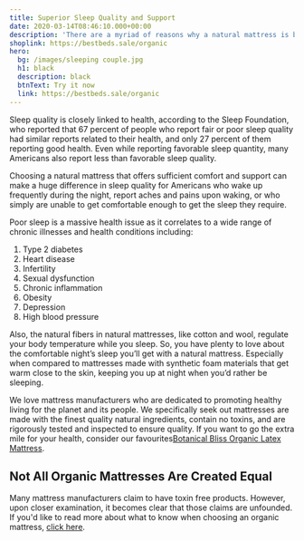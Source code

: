 ```yaml
---
title: Superior Sleep Quality and Support
date: 2020-03-14T08:46:10.000+00:00
description: 'There are a myriad of reasons why a natural mattress is better for quality sleep than a synthetic one. Keep reading to find out why. '
shoplink: https://bestbeds.sale/organic
hero:
  bg: /images/sleeping couple.jpg 
  h1: black
  description: black
  btnText: Try it now
  link: https://bestbeds.sale/organic
---
```


Sleep quality is closely linked to health, according to the Sleep Foundation, who reported that 67 percent of people who report fair or poor sleep quality had similar reports related to their health, and only 27 percent of them reporting good health. Even while reporting favorable sleep quantity, many Americans also report less than favorable sleep quality.

Choosing a natural mattress that offers sufficient comfort and support can make a huge difference in sleep quality for Americans who wake up frequently during the night, report aches and pains upon waking, or who simply are unable to get comfortable enough to get the sleep they require.

Poor sleep is a massive health issue as it correlates to a wide range of chronic illnesses and health conditions including:
<ol>
<li>Type 2 diabetes</li>
<li>Heart disease</li>
<li>Infertility</li>
<li>Sexual dysfunction</li>
<li>Chronic inflammation</li>
<li>Obesity</li>
<li>Depression</li>
<li>High blood pressure</li>
</ol>
Also, the natural fibers in natural mattresses, like cotton and wool, regulate your body temperature while you sleep. So, you have plenty to love about the comfortable night’s sleep you’ll get with a natural mattress. Especially when compared to mattresses made with synthetic foam materials that get warm close to the skin, keeping you up at night when you’d rather be sleeping.

We love mattress manufacturers who are dedicated to promoting healthy living for the planet and its people. We specifically seek out mattresses are made with the finest quality natural ingredients, contain no toxins, and are rigorously tested and inspected to ensure quality. If you want to go the extra mile for your health, consider our favourites<a href="https://bestbeds.sale/organic">Botanical Bliss Organic Latex Mattress</a>.

## Not All Organic Mattresses Are Created Equal

Many mattress manufacturers claim to have toxin free products. However, upon closer examination, it becomes clear that those claims are unfounded. If you'd like to read more about what to know when choosing an organic mattress, <a href="Natural mattresses have even more health benefits! If you suffer from allergies, [click on this link](https://www.sleepsuppliers.com/organic_mattress).">click here</a>.
